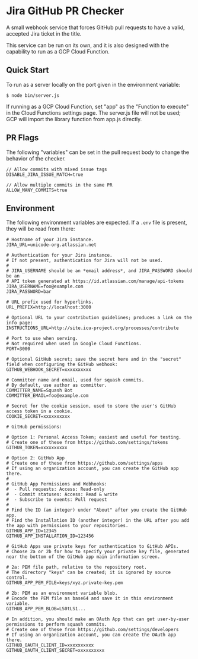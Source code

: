 Jira GitHub PR Checker
======================

A small webhook service that forces GitHub pull requests to have a valid, accepted Jira ticket in the title.

This service can be run on its own, and it is also designed with the capability to run as a GCP Cloud Function.

## Quick Start

To run as a server locally on the port given in the environment variable:

	$ node bin/server.js

If running as a GCP Cloud Function, set "app" as the "Function to execute" in the Cloud Functions settings page.  The server.js file will not be used; GCP will import the library function from app.js directly.

## PR Flags

The following "variables" can be set in the pull request body to change the behavior of the checker.

```
// Allow commits with mixed issue tags
DISABLE_JIRA_ISSUE_MATCH=true

// Allow multiple commits in the same PR
ALLOW_MANY_COMMITS=true
```

## Environment

The following environment variables are expected.  If a `.env` file is present, they will be read from there:

```
# Hostname of your Jira instance.
JIRA_URL=unicode-org.atlassian.net

# Authentication for your Jira instance.
# If not present, authentication for Jira will not be used.
#
# JIRA_USERNAME should be an *email address*, and JIRA_PASSWORD should be an
# API token generated at https://id.atlassian.com/manage/api-tokens
JIRA_USERNAME=foo@example.com
JIRA_PASSWORD=bar

# URL prefix used for hyperlinks.
URL_PREFIX=http://localhost:3000

# Optional URL to your contribution guidelines; produces a link on the info page:
INSTRUCTIONS_URL=http://site.icu-project.org/processes/contribute

# Port to use when serving.
# Not required when used in Google Cloud Functions.
PORT=3000

# Optional GitHub secret; save the secret here and in the "secret" field when configuring the GitHub webhook:
GITHUB_WEBHOOK_SECRET=xxxxxxxxxx

# Committer name and email, used for squash commits.
# By default, use author as committer.
COMMITTER_NAME=Squash Bot
COMMITTER_EMAIL=foo@example.com

# Secret for the cookie session, used to store the user's GitHub access token in a cookie.
COOKIE_SECRET=xxxxxxxxxx

# GitHub permissions:

# Option 1: Personal Access Token; easiest and useful for testing.
# Create one of these from https://github.com/settings/tokens
GITHUB_TOKEN=xxxxxxxxxx

# Option 2: GitHub App
# Create one of these from https://github.com/settings/apps
# If using an organization account, you can create the GitHub app there.
#
# GitHub App Permissions and Webhooks:
#  - Pull requests: Access: Read-only
#  - Commit statuses: Access: Read & write
#  - Subscribe to events: Pull request
#
# Find the ID (an integer) under "About" after you create the GitHub app.
# Find the Installation ID (another integer) in the URL after you add the app with permissions to your repositories.
GITHUB_APP_ID=12345
GITHUB_APP_INSTALLATION_ID=123456

# GitHub Apps use private keys for authentication to GitHub APIs.
# Choose 2a or 2b for how to specify your private key file, generated near the bottom of the GitHub app main information screen.

# 2a: PEM file path, relative to the repository root.
# The directory "keys" can be created; it is ignored by source control.
GITHUB_APP_PEM_FILE=keys/xyz.private-key.pem

# 2b: PEM as an environment variable blob.
# Encode the PEM file as base64 and save it in this environment variable.
GITHUB_APP_PEM_BLOB=LS0tLS1...

# In addition, you should make an OAuth App that can get user-by-user permissions to perform squash commits.
# Create one of these from https://github.com/settings/developers
# If using an organization account, you can create the OAuth app there.
GITHUB_OAUTH_CLIENT_ID=xxxxxxxxxx
GITHUB_OAUTH_CLIENT_SECRET=xxxxxxxxxx
```
